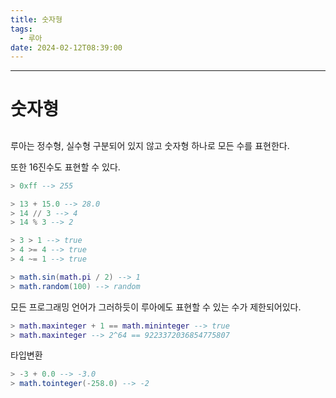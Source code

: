 ```yaml
---
title: 숫자형
tags:
  - 루아
date: 2024-02-12T08:39:00
---
```

---

# 숫자형

##

루아는 정수형, 실수형 구분되어 있지 않고 숫자형 하나로 모든 수를 표현한다.

또한 16진수도 표현할 수 있다.

```lua
> 0xff --> 255
```

```lua
> 13 + 15.0 --> 28.0
> 14 // 3 --> 4
> 14 % 3 --> 2
```

```lua
> 3 > 1 --> true
> 4 >= 4 --> true
> 4 ~= 1 --> true
```

```lua
> math.sin(math.pi / 2) --> 1
> math.random(100) --> random
```

모든 프로그래밍 언어가 그러하듯이 루아에도 표현할 수 있는 수가 제한되어있다.

```lua
> math.maxinteger + 1 == math.mininteger --> true
> math.maxinteger --> 2^64 == 9223372036854775807
```

타입변환

```lua
> -3 + 0.0 --> -3.0
> math.tointeger(-258.0) --> -2
```
